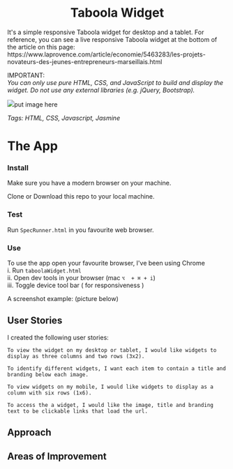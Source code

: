 <h1 align="center">
  Taboola Widget
</h1>
It's a simple responsive Taboola widget for desktop and a tablet.
For reference, you can see a live responsive Taboola widget at the bottom of the article on this page: https://www.laprovence.com/article/economie/5463283/les-projets-novateurs-des-jeunes-entrepreneurs-marseillais.html

IMPORTANT: <br>
*You can only use pure HTML, CSS, and JavaScript to build and display the widget. Do not use any external libraries (e.g. jQuery, Bootstrap).*

<p><img src="./public/test_coverage.png">put image here</p>

*Tags: HTML, CSS, Javascript, Jasmine*


# The App

### Install
Make sure you have a modern browser on your machine.

Clone or Download this repo to your local machine.

### Test
Run `SpecRunner.html` in you favourite web browser.

### Use
To use the app open your favourite browser, I've been using Chrome <br>
  i. Run `taboolaWidget.html` <br>
  ii. Open dev tools in your browser (mac `⌥  + ⌘ + i`)<br>
  iii. Toggle device tool bar ( for responsiveness )<br>

A screenshot example: (picture below)

## User Stories
I created the following user stories: <br>

`To view the widget on my desktop or tablet,
I would like widgets to display as three columns and two rows (3x2).` <br>

`To identify different widgets,
I want each item to contain a title and branding below each image.` <br>

`To view widgets on my mobile,
I would like widgets to display as a column with six rows (1x6).`<br>

`To access the a widget,
I would like the image, title and branding text to be clickable links that load the url.`<br>

## Approach

## Areas of Improvement

